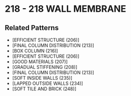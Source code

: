 # 218 - 218 WALL MEMBRANE

## Related Patterns

- [EFFICIENT STRUCTURE (206)]
- [FINAL COLUMN DISTRIBUTION (213)]
- [BOX COLUMN (216)]
- [EFFICIENT STRUCTURE (206)]
- [GOOD MATERIALS (207)]
- [GRADUAL STIFFENING (208)]
- [FINAL COLUMN DISTRIBUTION (213)]
- [SOFT INSIDE WALLS (235)]
- [LAPPED OUTSIDE WALLS (234)]
- [SOFT TILE AND BRICK (248)]
